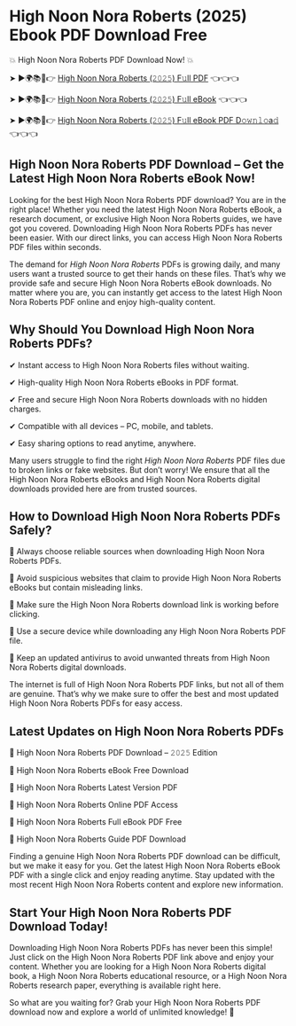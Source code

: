 # High Noon Nora Roberts (2025) Ebook PDF Download Free

💥 High Noon Nora Roberts PDF Download Now! 💥

➤ ►🌍📚📱👉 [High Noon Nora Roberts (𝟸𝟶𝟸𝟻) F𝚞ll PDF](https://getpdf.xyz/high-noon-nora-roberts) 👈👈👈


➤ ►🌍📚📱👉 [High Noon Nora Roberts (𝟸𝟶𝟸𝟻) F𝚞ll eBook](https://getpdf.xyz/high-noon-nora-roberts) 👈👈👈


➤ ►🌍📚📱👉 [High Noon Nora Roberts (𝟸𝟶𝟸𝟻) F𝚞ll eBook PDF D𝚘𝚠𝚗𝚕𝚘a𝚍](https://getpdf.xyz/high-noon-nora-roberts) 👈👈👈


## High Noon Nora Roberts PDF Download – Get the Latest High Noon Nora Roberts eBook Now!

Looking for the best High Noon Nora Roberts PDF download? You are in the right place! Whether you need the latest High Noon Nora Roberts eBook, a research document, or exclusive High Noon Nora Roberts guides, we have got you covered. Downloading High Noon Nora Roberts PDFs has never been easier. With our direct links, you can access High Noon Nora Roberts PDF files within seconds.

The demand for *High Noon Nora Roberts* PDFs is growing daily, and many users want a trusted source to get their hands on these files. That’s why we provide safe and secure High Noon Nora Roberts eBook downloads. No matter where you are, you can instantly get access to the latest High Noon Nora Roberts PDF online and enjoy high-quality content.

## Why Should You Download High Noon Nora Roberts PDFs?

✔ Instant access to High Noon Nora Roberts files without waiting.

✔ High-quality High Noon Nora Roberts eBooks in PDF format.

✔ Free and secure High Noon Nora Roberts downloads with no hidden charges.

✔ Compatible with all devices – PC, mobile, and tablets.

✔ Easy sharing options to read anytime, anywhere.

Many users struggle to find the right *High Noon Nora Roberts* PDF files due to broken links or fake websites. But don’t worry! We ensure that all the High Noon Nora Roberts eBooks and High Noon Nora Roberts digital downloads provided here are from trusted sources.

## How to Download High Noon Nora Roberts PDFs Safely?

📌 Always choose reliable sources when downloading High Noon Nora Roberts PDFs.

📌 Avoid suspicious websites that claim to provide High Noon Nora Roberts eBooks but contain misleading links.

📌 Make sure the High Noon Nora Roberts download link is working before clicking.

📌 Use a secure device while downloading any High Noon Nora Roberts PDF file.

📌 Keep an updated antivirus to avoid unwanted threats from High Noon Nora Roberts digital downloads.

The internet is full of High Noon Nora Roberts PDF links, but not all of them are genuine. That’s why we make sure to offer the best and most updated High Noon Nora Roberts PDFs for easy access.

## Latest Updates on High Noon Nora Roberts PDFs

🔹 High Noon Nora Roberts PDF Download – 𝟸𝟶𝟸𝟻 Edition

🔹 High Noon Nora Roberts eBook Free Download

🔹 High Noon Nora Roberts Latest Version PDF

🔹 High Noon Nora Roberts Online PDF Access

🔹 High Noon Nora Roberts Full eBook PDF Free

🔹 High Noon Nora Roberts Guide PDF Download

Finding a genuine High Noon Nora Roberts PDF download can be difficult, but we make it easy for you. Get the latest High Noon Nora Roberts eBook PDF with a single click and enjoy reading anytime. Stay updated with the most recent High Noon Nora Roberts content and explore new information.

## Start Your High Noon Nora Roberts PDF Download Today!

Downloading High Noon Nora Roberts PDFs has never been this simple! Just click on the High Noon Nora Roberts PDF link above and enjoy your content. Whether you are looking for a High Noon Nora Roberts digital book, a High Noon Nora Roberts educational resource, or a High Noon Nora Roberts research paper, everything is available right here.

So what are you waiting for? Grab your High Noon Nora Roberts PDF download now and explore a world of unlimited knowledge! 🚀